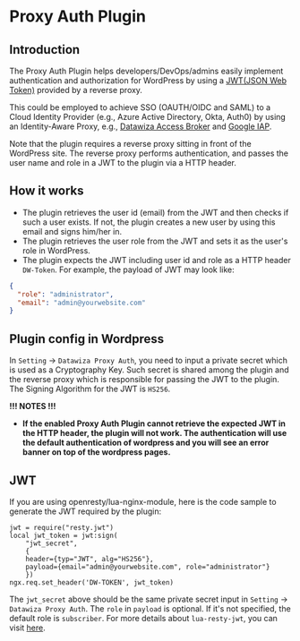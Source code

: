 # Proxy Auth Plugin

## Introduction

The Proxy Auth Plugin helps developers/DevOps/admins easily implement authentication and authorization for WordPress by using a [JWT(JSON Web Token)](https://en.wikipedia.org/wiki/JSON_Web_Token) provided by a reverse proxy.

This could be employed to achieve SSO (OAUTH/OIDC and SAML) to a Cloud Identity Provider (e.g., Azure Active Directory, Okta, Auth0) by using an Identity-Aware Proxy, e.g., [Datawiza Access Broker](https://www.datawiza.com/access-broker) and [Google IAP](https://cloud.google.com/iap).

Note that the plugin requires a reverse proxy sitting in front of the WordPress site. The reverse proxy performs authentication, and passes the user name and role in a JWT to the plugin via a HTTP header.

## How it works

* The plugin retrieves the user id (email) from the JWT and then checks if such a user exists. If not, the plugin creates a new user by using this email and signs him/her in.
* The plugin retrieves the user role from the JWT and sets it as the user\'s role in WordPress.
* The plugin expects the JWT including user id and role as a HTTP header `DW-Token`. For example, the payload of JWT may look like:  

```json
{
  "role": "administrator",
  "email": "admin@yourwebsite.com"
}
```

## Plugin config in Wordpress

In `Setting` -> `Datawiza Proxy Auth`, you need to input a private secret which is used as a Cryptography Key. Such secret is shared among the plugin and the reverse proxy which is responsible for passing the JWT to the plugin. The Signing Algorithm for the JWT is `HS256`.

**!!! NOTES !!!**

* **If the enabled Proxy Auth Plugin cannot retrieve the expected JWT in the HTTP header, the plugin will not work. The authentication will use the default authentication of wordpress and you will see an error banner on top of the wordpress pages.**

## JWT

If you are using openresty/lua-nginx-module, here is the code sample to generate the JWT required by the plugin:
```
jwt = require("resty.jwt")
local jwt_token = jwt:sign(
    "jwt_secret",
    {
    header={typ="JWT", alg="HS256"},
    payload={email="admin@yourwebsite.com", role="administrator"}
    })
ngx.req.set_header('DW-TOKEN', jwt_token)
```
The `jwt_secret` above should be the same private secret input in `Setting` -> `Datawiza Proxy Auth`. The `role` in `payload` is optional. If it's not specified, the default role is `subscriber`. For more details about `lua-resty-jwt`, you can visit [here](https://github.com/SkyLothar/lua-resty-jwt).
